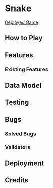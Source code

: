 # Snake 

[Deployed Game](https://snakethegame-c89237210006.herokuapp.com/)

## How to Play

## Features

### Existing Features

## Data Model

## Testing

## Bugs

### Solved Bugs

### Validators

## Deployment

## Credits